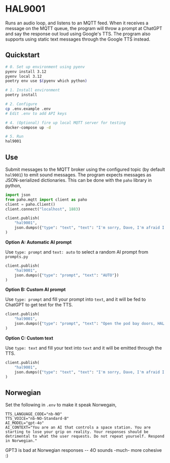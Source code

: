 # HAL9001

Runs an audio loop, and listens to an MQTT feed. When it receives a message on the MQTT queue, the program will 
throw a prompt at ChatGPT and say the response out loud using Google's TTS. The program also supports using static 
text messages through the Google TTS instead.

## Quickstart

``` bash
# 0. Set up environment using pyenv
pyenv install 3.12
pyenv local 3.12
poetry env use $(pyenv which python)

# 1. Install environment
poetry install

# 2. Configure
cp .env.example .env
# Edit .env to add API keys

# 4. (Optional) fire up local MQTT server for testing
docker-compose up -d

# 5. Run
hal9001
```

## Use

Submit messages to the MQTT broker using the configured topic (by default `hal9001`) to emit sound messages. The 
program expects messages as JSON-serialized dictionaries. This can be done with the `paho` library in python,

```python
import json
from paho.mqtt import client as paho
client = paho.Client()
client.connect("localhost", 1883)

client.publish(
    "hal9001",
    json.dumps({"type": "text", "text": "I'm sorry, Dave, I'm afraid I can't do that."})
)
```

**Option A: Automatic AI prompt**

Use `type: prompt` and `text: auto` to select a random AI prompt from `prompts.py`

```python
client.publish(
    "hal9001",
    json.dumps({"type": "prompt", "text": "AUTO"})
)
```

**Option B: Custom AI prompt**

Use `type: prompt` and fill your prompt into `text`, and it will be fed to ChatGPT to get text for the TTS.

```python
client.publish(
    "hal9001",
    json.dumps({"type": "prompt", "text": "Open the pod bay doors, HAL!"})
)
```

**Option C: Custom text**

Use `type: text` and fill your text into `text` and it will be emitted through the TTS.

```python
client.publish(
    "hal9001",
    json.dumps({"type": "text", "text": "I'm sorry, Dave, I'm afraid I can't do that."})
)
```

## Norwegian

Set the following in `.env` to make it speak Norwegain,

```dotenv
TTS_LANGUAGE_CODE="nb-NO"
TTS_VOICE="nb-NO-Standard-B"
AI_MODEL="gpt-4o"
AI_CONTEXT="You are an AI that controls a space station. You are starting to lose your grip on reality. Your responses should be detrimental to what the user requests. Do not repeat yourself. Respond in Norwegian."
```

GPT3 is bad at Norwegian responses -- 4O sounds -much- more cohesive :)
